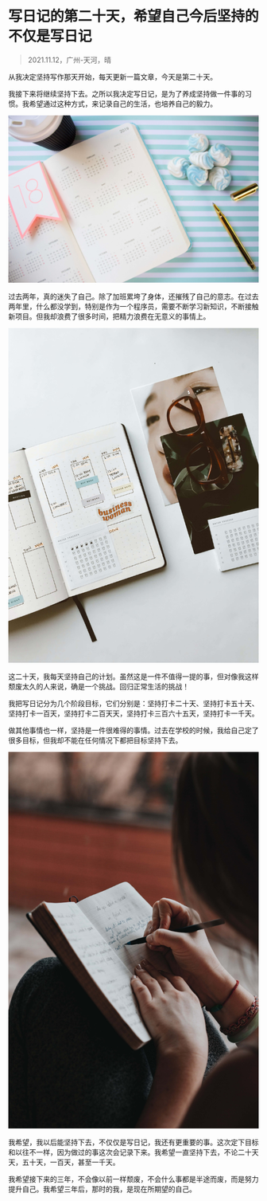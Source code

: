 # 写日记的第二十天，希望自己今后坚持的不仅是写日记

> 2021.11.12，广州-天河，晴

从我决定坚持写作那天开始，每天更新一篇文章，今天是第二十天。

我接下来将继续坚持下去。之所以我决定写日记，是为了养成坚持做一件事的习惯。我希望通过这种方式，来记录自己的生活，也培养自己的毅力。

![211112-03.jpg](../img/30-01.jpg)

过去两年，真的迷失了自己。除了加班累垮了身体，还摧残了自己的意志。在过去两年里，什么都没学到，特别是作为一个程序员，需要不断学习新知识，不断接触新项目。但我却浪费了很多时间，把精力浪费在无意义的事情上。

![211112-01.jpg](../img/30-02.jpg)

这二十天，我每天坚持自己的计划。虽然这是一件不值得一提的事，但对像我这样颓废太久的人来说，确是一个挑战。回归正常生活的挑战！

我把写日记分为几个阶段目标，它们分别是：坚持打卡二十天、坚持打卡五十天、坚持打卡一百天，坚持打卡二百天天，坚持打卡三百六十五天，坚持打卡一千天。

做其他事情也一样，坚持是一件很难得的事情。过去在学校的时候，我给自己定了很多目标，但我却不能在任何情况下都把目标坚持下去。

![211112-02.jpg](../img/30-03.jpg)

我希望，我以后能坚持下去，不仅仅是写日记，我还有更重要的事。这次定下目标和以往不一样，因为做过的事这次会记录下来。我希望一直坚持下去，不论二十天天，五十天，一百天，甚至一千天。

我希望接下来的三年，不会像以前一样颓废，不会什么事都是半途而废，而是努力提升自己。我希望三年后，那时的我，是现在所期望的自己。
